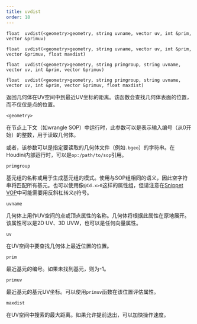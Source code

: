 ```yaml
---
title: uvdist
order: 18
---
```


`float  uvdist(<geometry>geometry, string uvname, vector uv, int &prim, vector &primuv)`

`float  uvdist(<geometry>geometry, string uvname, vector uv, int &prim, vector &primuv, float maxdist)`

`float  uvdist(<geometry>geometry, string primgroup, string uvname, vector uv, int &prim, vector &primuv)`

`float  uvdist(<geometry>geometry, string primgroup, string uvname, vector uv, int &prim, vector &primuv, float maxdist)`

返回几何体在UV空间中到最近UV坐标的距离。该函数会查找几何体表面的位置，而不仅仅是点的位置。

`<geometry>`

在节点上下文（如wrangle SOP）中运行时，此参数可以是表示输入编号（从0开始）的整数，用于读取几何体。

或者，该参数可以是指定要读取的几何体文件（例如`.bgeo`）的字符串。在Houdini内部运行时，可以是`op:/path/to/sop`引用。

`primgroup`

基元组的名称或用于生成基元组的模式。使用与SOP组相同的语义，因此空字符串将匹配所有基元。也可以使用像`@Cd.x>0`这样的属性组，但请注意在[Snippet VOP](../../nodes/vop/snippet.html "运行VEX代码片段以修改输入值。")中可能需要用反斜杠转义`@`符号。

`uvname`

几何体上用作UV空间的点或顶点属性的名称。几何体将根据此属性在原地展开。
该属性可以是2D UV、3D UVW，也可以是任何向量属性。

`uv`

在UV空间中要查找几何体上最近位置的位置。

`prim`

最近基元的编号。如果未找到基元，则为-1。

`primuv`

最近基元的基元UV坐标。可以使用`primuv`函数在该位置评估属性。

`maxdist`

在UV空间中搜索的最大距离。如果允许提前退出，可以加快操作速度。